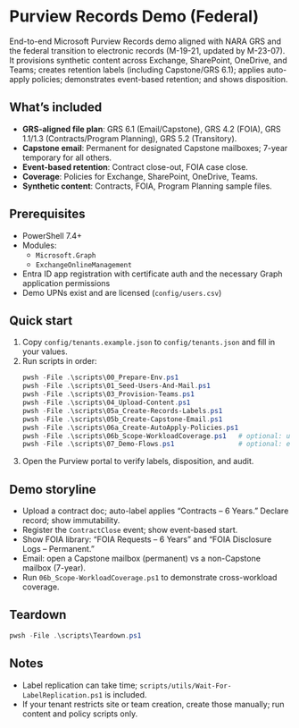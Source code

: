 # Purview Records Demo (Federal)

End-to-end Microsoft Purview Records demo aligned with NARA GRS and the federal transition to electronic records (M-19-21, updated by M-23-07). It provisions synthetic content across Exchange, SharePoint, OneDrive, and Teams; creates retention labels (including Capstone/GRS 6.1); applies auto-apply policies; demonstrates event-based retention; and shows disposition.

## What’s included
- **GRS-aligned file plan**: GRS 6.1 (Email/Capstone), GRS 4.2 (FOIA), GRS 1.1/1.3 (Contracts/Program Planning), GRS 5.2 (Transitory).
- **Capstone email**: Permanent for designated Capstone mailboxes; 7-year temporary for all others.
- **Event-based retention**: Contract close-out, FOIA case close.
- **Coverage**: Policies for Exchange, SharePoint, OneDrive, Teams.
- **Synthetic content**: Contracts, FOIA, Program Planning sample files.

## Prerequisites
- PowerShell 7.4+
- Modules:
  - `Microsoft.Graph`
  - `ExchangeOnlineManagement`
- Entra ID app registration with certificate auth and the necessary Graph application permissions
- Demo UPNs exist and are licensed (`config/users.csv`)

## Quick start
1. Copy `config/tenants.example.json` to `config/tenants.json` and fill in your values.
2. Run scripts in order:
   ```powershell
   pwsh -File .\scripts\00_Prepare-Env.ps1
   pwsh -File .\scripts\01_Seed-Users-And-Mail.ps1
   pwsh -File .\scripts\03_Provision-Teams.ps1
   pwsh -File .\scripts\04_Upload-Content.ps1
   pwsh -File .\scripts\05a_Create-Records-Labels.ps1
   pwsh -File .\scripts\05b_Create-Capstone-Email.ps1
   pwsh -File .\scripts\06a_Create-AutoApply-Policies.ps1
   pwsh -File .\scripts\06b_Scope-WorkloadCoverage.ps1   # optional: useful for screenshots
   pwsh -File .\scripts\07_Demo-Flows.ps1                # optional: event-based example
   ```
3. Open the Purview portal to verify labels, disposition, and audit.

## Demo storyline
- Upload a contract doc; auto-label applies “Contracts – 6 Years.” Declare record; show immutability.
- Register the `ContractClose` event; show event-based start.
- Show FOIA library: “FOIA Requests – 6 Years” and “FOIA Disclosure Logs – Permanent.”
- Email: open a Capstone mailbox (permanent) vs a non-Capstone mailbox (7-year).
- Run `06b_Scope-WorkloadCoverage.ps1` to demonstrate cross-workload coverage.

## Teardown
```powershell
pwsh -File .\scripts\Teardown.ps1
```

## Notes
- Label replication can take time; `scripts/utils/Wait-For-LabelReplication.ps1` is included.
- If your tenant restricts site or team creation, create those manually; run content and policy scripts only.
